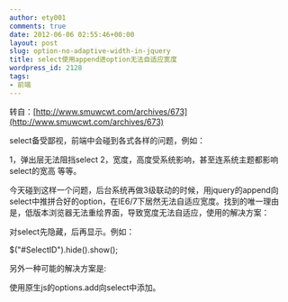 ```yaml
---
author: ety001
comments: true
date: 2012-06-06 02:55:46+00:00
layout: post
slug: option-no-adaptive-width-in-jquery
title: select使用append进option无法自适应宽度
wordpress_id: 2128
tags:
- 前端
---
```


转自：[http://www.smuwcwt.com/archives/673](http://www.smuwcwt.com/archives/673)


select备受鄙视，前端中会碰到各式各样的问题，例如：

1，弹出层无法阻挡select
2，宽度，高度受系统影响，甚至连系统主题都影响select的宽高
等等。

今天碰到这样一个问题，后台系统再做3级联动的时候，用jquery的append向select中推拼合好的option，在IE6/7下居然无法自适应宽度。找到的唯一理由是，低版本浏览器无法重绘界面，导致宽度无法自适应，使用的解决方案：

对select先隐藏，后再显示。例如：


$("#SelectID").hide().show();


另外一种可能的解决方案是:


使用原生js的options.add向select中添加。
